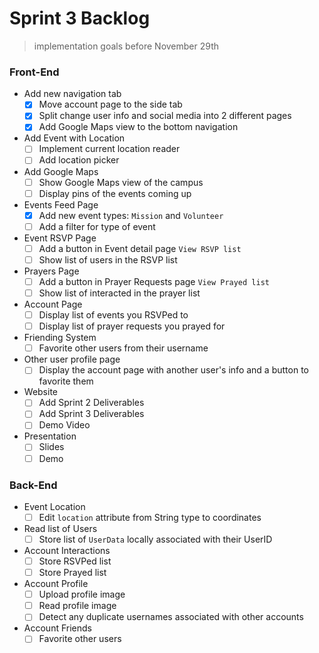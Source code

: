 <!-- @format -->

# Sprint 3 Backlog

> implementation goals before November 29th

### Front-End

- Add new navigation tab
  - [x] Move account page to the side tab
  - [x] Split change user info and social media into 2 different pages
  - [x] Add Google Maps view to the bottom navigation
- Add Event with Location
  - [ ] Implement current location reader
  - [ ] Add location picker
- Add Google Maps
  - [ ] Show Google Maps view of the campus
  - [ ] Display pins of the events coming up
- Events Feed Page
  - [x] Add new event types: `Mission` and `Volunteer`
  - [ ] Add a filter for type of event
- Event RSVP Page
  - [ ] Add a button in Event detail page `View RSVP list`
  - [ ] Show list of users in the RSVP list
- Prayers Page
  - [ ] Add a button in Prayer Requests page `View Prayed list`
  - [ ] Show list of interacted in the prayer list
- Account Page
  - [ ] Display list of events you RSVPed to
  - [ ] Display list of prayer requests you prayed for
- Friending System
  - [ ] Favorite other users from their username
- Other user profile page
  - [ ] Display the account page with another user's info and a button to favorite them
- Website
  - [ ] Add Sprint 2 Deliverables
  - [ ] Add Sprint 3 Deliverables
  - [ ] Demo Video
- Presentation
  - [ ] Slides
  - [ ] Demo

### Back-End

- Event Location
  - [ ] Edit `location` attribute from String type to coordinates
- Read list of Users
  - [ ] Store list of `UserData` locally associated with their UserID
- Account Interactions
  - [ ] Store RSVPed list
  - [ ] Store Prayed list
- Account Profile
  - [ ] Upload profile image
  - [ ] Read profile image
  - [ ] Detect any duplicate usernames associated with other accounts
- Account Friends
  - [ ] Favorite other users
